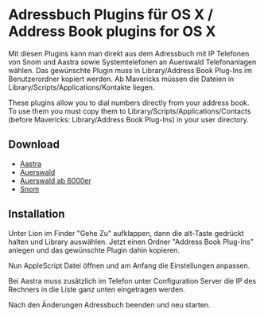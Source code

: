 Adressbuch Plugins für OS X / Address Book plugins for OS X
===========================

Mit diesen Plugins kann man direkt aus dem Adressbuch mit IP Telefonen von Snom und Aastra sowie Systemtelefonen an Auerswald Telefonanlagen wählen.
Das gewünschte Plugin muss in Library/Address Book Plug-Ins im Benutzerordner kopiert werden. 
Ab Mavericks müssen die Dateien in Library/Scripts/Applications/Kontakte liegen.

These plugins allow you to dial numbers directly from your address book. 
To use them you must copy them to Library/Scripts/Applications/Contacts (before Mavericks: Library/Address Book Plug-Ins) in your user directory.

Download
-------------
* [Aastra](https://github.com/k3com/mac_dialer/blob/master/Aastra.scpt?raw=true)
* [Auerswald](https://github.com/k3com/mac_dialer/blob/master/Auerswald.scpt?raw=true)
* [Auerswald ab 6000er](https://github.com/k3com/mac_dialer/blob/master/Auerswald_6000.scpt?raw=true)
* [Snom](https://github.com/k3com/mac_dialer/blob/master/Snom.scpt?raw=true)


Installation
------------

Unter Lion im Finder "Gehe Zu" aufklappen, dann die alt-Taste gedrückt halten und Library auswählen. Jetzt einen Ordner "Address Book Plug-Ins" anlegen und das gewünschte Plugin dahin kopieren.

Nun AppleScript Datei öffnen und am Anfang die Einstellungen anpassen.

Bei Aastra muss zusätzlich im Telefon unter Configuration Server die IP des Rechners in die Liste ganz unten eingetragen werden.

Nach den Änderungen Adressbuch beenden und neu starten.

